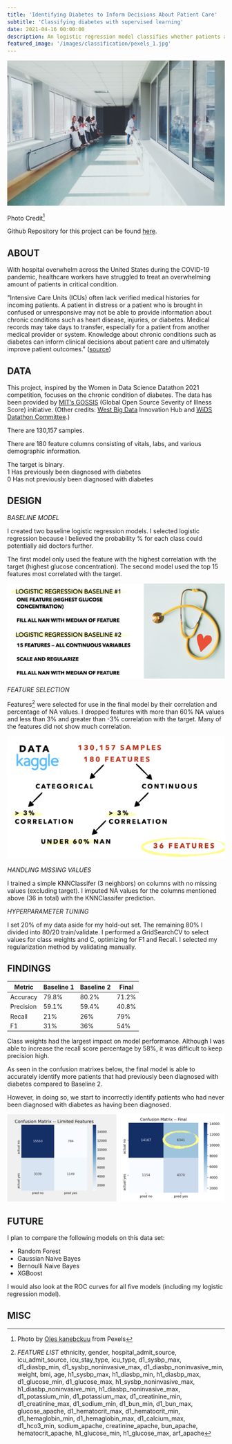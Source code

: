 ```yaml
---
title: 'Identifying Diabetes to Inform Decisions About Patient Care'
subtitle: 'Classifying diabetes with supervised learning'
date: 2021-04-16 00:00:00
description: An logistic regression model classifies whether patients admitted into an ICU have been previously diagnosed with diabetes. Based on the Women In Data Science Datathon competition.
featured_image: '/images/classification/pexels_1.jpg'
---
```


![image](/images/classification/pexels_1.jpg)

Photo Credit[^1]

[^1]: Photo by [Oles kanebckuu](https://www.pexels.com/@oles-kanebckuu-34911?utm_content=attributionCopyText&utm_medium=referral&utm_source=pexels) from Pexels

Github Repository for this project can be found [here](https://github.com/lescardone/classification-project/).


## ABOUT

With hospital overwhelm across the United States during the COVID-19 pandemic, healthcare workers have struggled to treat an overwhelming amount of patients in critical condition. 

"Intensive Care Units (ICUs) often lack verified medical histories for incoming patients. A patient in distress or a patient who is brought in confused or unresponsive may not be able to provide information about chronic conditions such as heart disease, injuries, or diabetes. Medical records may take days to transfer, especially for a patient from another medical provider or system. Knowledge about chronic conditions such as diabetes can inform clinical decisions about patient care and ultimately improve patient outcomes." ([source](https://www.kaggle.com/c/widsdatathon2021/overview/description))


## DATA

This project, inspired by the Women in Data Science Datathon 2021 competition, focuses on the chronic condition of diabetes. The data has been provided by [MIT’s GOSSIS](https://gossis.mit.edu/) (Global Open Source Severity of Illness Score) initiative. (Other credits: [West Big Data](https://westbigdatahub.org/) Innovation Hub and [WiDS Datathon Committee](https://www.widsconference.org/committee-2021.html).)

There are 130,157 samples.

There are 180 feature columns consisting of vitals, labs, and various demographic information.

The target is binary.  
1  Has previously been diagnosed with diabetes  
0  Has not previously been diagnosed with diabetes


## DESIGN

*BASELINE MODEL*

I created two baseline logistic regression models. I selected logistic regression because I believed the probability % for each class could potentially aid doctors further.

The first model only used the feature with the highest correlation with the target (highest glucose concentration). The second model used the top 15 features most correlated with the target.

![image](/images/classification/ppt_02.jpeg)

*FEATURE SELECTION*  

Features[^2] were selected for use in the final model by their correlation and percentage of NA values. I dropped features with more than 60% NA values and less than 3% and greater than -3% correlation with the target. Many of the features did not show much correlation.

![image](/images/classification/ppt_01.jpeg)

*HANDLING MISSING VALUES*

I trained a simple KNNClassifer (3 neighbors) on columns with no missing values (excluding target). I imputed NA values for the columns mentioned above (36 in total) with the KNNClassifer prediction.  

*HYPERPARAMETER TUNING*  

I set 20% of my data aside for my hold-out set. The remaining 80% I divided into 80/20 train/validate. I performed a GridSearchCV to select values for class weights and C, optimizing for F1 and Recall. I selected my regularization method by validating manually.


## FINDINGS

| Metric               | Baseline 1   | Baseline 2  |  Final   |
|----------------------|--------------|-------------|----------|
| Accuracy             | 79.8%        | 80.2%       | 71.2%    |
| Precision            | 59.1%        | 59.4%       | 40.8%    |
| Recall               | 21%          | 26%         | 79%      |
| F1                   | 31%          | 36%         | 54%      |


Class weights had the largest impact on model performance. Although I was able to increase the recall score percentage by 58%, it was difficult to keep precision high.

As seen in the confusion matrixes below, the final model is able to accurately identify more patients that had previously been diagnosed with diabetes compared to Baseline 2. 

However, in doing so, we start to incorrectly identify patients who had never been diagnosed with diabetes as having been diagnosed. 

![image](/images/classification/ppt_03.jpeg)


## FUTURE

I plan to compare the following models on this data set:
- Random Forest
- Gaussian Naive Bayes
- Bernoulli Naive Bayes
- XGBoost

I would also look at the ROC curves for all five models (including my logistic regression model).


## MISC

[^2]: *FEATURE LIST*   ethnicity, gender, hospital_admit_source, icu_admit_source, icu_stay_type, icu_type, d1_sysbp_max, d1_diasbp_min, d1_sysbp_noninvasive_max, d1_diasbp_noninvasive_min, weight, bmi, age, h1_sysbp_max, h1_diasbp_min, h1_diasbp_max, d1_glucose_min, d1_glucose_max, h1_sysbp_noninvasive_max, h1_diasbp_noninvasive_min, h1_diasbp_noninvasive_max, d1_potassium_min, d1_potassium_max, d1_creatinine_min, d1_creatinine_max, d1_sodium_min, d1_bun_min, d1_bun_max, glucose_apache, d1_hematocrit_max, d1_hematocrit_min, d1_hemaglobin_min, d1_hemaglobin_max, d1_calcium_max, d1_hco3_min, sodium_apache, creatinine_apache, bun_apache, hematocrit_apache, h1_glucose_min, h1_glucose_max, arf_apache